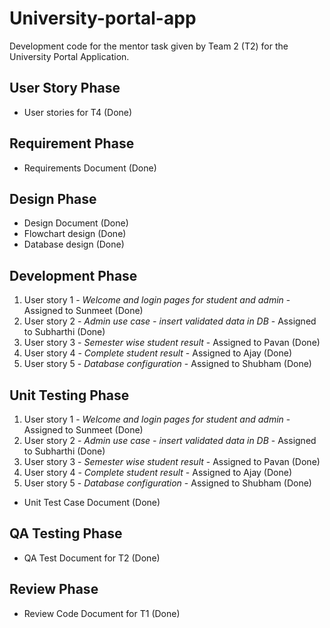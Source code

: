 # University-portal-app

Development code for the mentor task given by Team 2 (T2) for the University Portal Application.

## User Story Phase
* User stories for T4 (Done)

## Requirement Phase
* Requirements Document (Done)

## Design Phase
* Design Document (Done)
* Flowchart design (Done)
* Database design (Done)

## Development Phase
1. User story 1 - _Welcome and login pages for student and admin_ - Assigned to Sunmeet (Done)
1. User story 2 - _Admin use case - insert validated data in DB_ - Assigned to Subharthi (Done)
1. User story 3 - _Semester wise student result_ - Assigned to Pavan (Done)
1. User story 4 - _Complete student result_ - Assigned to Ajay (Done)
1. User story 5 - _Database configuration_ - Assigned to Shubham (Done)

## Unit Testing Phase
1. User story 1 - _Welcome and login pages for student and admin_ - Assigned to Sunmeet (Done)
1. User story 2 - _Admin use case - insert validated data in DB_ - Assigned to Subharthi (Done)
1. User story 3 - _Semester wise student result_ - Assigned to Pavan (Done)
1. User story 4 - _Complete student result_ - Assigned to Ajay (Done)
1. User story 5 - _Database configuration_ - Assigned to Shubham (Done)
* Unit Test Case Document (Done)

## QA Testing Phase
* QA Test Document for T2 (Done)

## Review Phase
* Review Code Document for T1 (Done)
